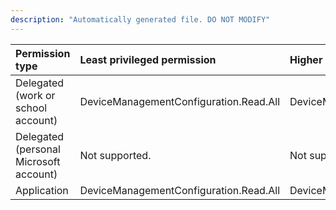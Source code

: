 ```yaml
---
description: "Automatically generated file. DO NOT MODIFY"
---
```


|Permission type|Least privileged permission|Higher privileged permissions|
|:---|:---|:---|
|Delegated (work or school account)|DeviceManagementConfiguration.Read.All|DeviceManagementManagedDevices.Read.All|
|Delegated (personal Microsoft account)|Not supported.|Not supported.|
|Application|DeviceManagementConfiguration.Read.All|DeviceManagementManagedDevices.Read.All|

